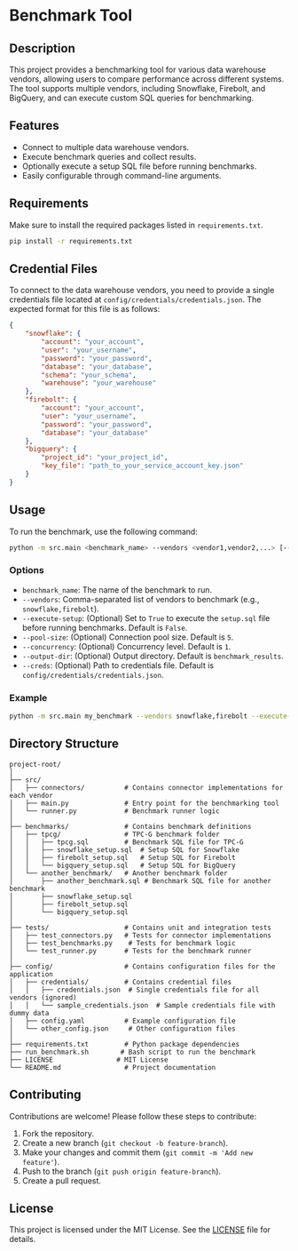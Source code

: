 # Benchmark Tool

## Description

This project provides a benchmarking tool for various data warehouse vendors, allowing users to compare performance across different systems. The tool supports multiple vendors, including Snowflake, Firebolt, and BigQuery, and can execute custom SQL queries for benchmarking.

## Features

- Connect to multiple data warehouse vendors.
- Execute benchmark queries and collect results.
- Optionally execute a setup SQL file before running benchmarks.
- Easily configurable through command-line arguments.

## Requirements

Make sure to install the required packages listed in `requirements.txt`.

```bash
pip install -r requirements.txt
```

## Credential Files

To connect to the data warehouse vendors, you need to provide a single credentials file located at `config/credentials/credentials.json`. The expected format for this file is as follows:

```json
{
    "snowflake": {
        "account": "your_account",
        "user": "your_username",
        "password": "your_password",
        "database": "your_database",
        "schema": "your_schema",
        "warehouse": "your_warehouse"
    },
    "firebolt": {
        "account": "your_account",
        "user": "your_username",
        "password": "your_password",
        "database": "your_database"
    },
    "bigquery": {
        "project_id": "your_project_id",
        "key_file": "path_to_your_service_account_key.json"
    }
}
```

## Usage

To run the benchmark, use the following command:

```bash
python -m src.main <benchmark_name> --vendors <vendor1,vendor2,...> [--execute-setup <True|False>]
```

### Options

- `benchmark_name`: The name of the benchmark to run.
- `--vendors`: Comma-separated list of vendors to benchmark (e.g., `snowflake,firebolt`).
- `--execute-setup`: (Optional) Set to `True` to execute the `setup.sql` file before running benchmarks. Default is `False`.
- `--pool-size`: (Optional) Connection pool size. Default is `5`.
- `--concurrency`: (Optional) Concurrency level. Default is `1`.
- `--output-dir`: (Optional) Output directory. Default is `benchmark_results`.
- `--creds`: (Optional) Path to credentials file. Default is `config/credentials/credentials.json`.

### Example

```bash
python -m src.main my_benchmark --vendors snowflake,firebolt --execute-setup True
```

## Directory Structure

```
project-root/
│
├── src/
│   ├── connectors/          # Contains connector implementations for each vendor
│   ├── main.py              # Entry point for the benchmarking tool
│   └── runner.py            # Benchmark runner logic
│
├── benchmarks/              # Contains benchmark definitions
│   ├── tpcg/                # TPC-G benchmark folder
│   │   ├── tpcg.sql         # Benchmark SQL file for TPC-G
│   │   ├── snowflake_setup.sql  # Setup SQL for Snowflake
│   │   ├── firebolt_setup.sql   # Setup SQL for Firebolt
│   │   └── bigquery_setup.sql   # Setup SQL for BigQuery
│   └── another_benchmark/   # Another benchmark folder
│       ├── another_benchmark.sql # Benchmark SQL file for another benchmark
│       ├── snowflake_setup.sql
│       ├── firebolt_setup.sql
│       └── bigquery_setup.sql
│
├── tests/                   # Contains unit and integration tests
│   ├── test_connectors.py   # Tests for connector implementations
│   ├── test_benchmarks.py    # Tests for benchmark logic
│   └── test_runner.py       # Tests for the benchmark runner
│
├── config/                  # Contains configuration files for the application
│   ├── credentials/         # Contains credential files
│   │   ├── credentials.json  # Single credentials file for all vendors (ignored)
│   │   └── sample_credentials.json  # Sample credentials file with dummy data
│   ├── config.yaml          # Example configuration file
│   └── other_config.json     # Other configuration files
│
├── requirements.txt         # Python package dependencies
├── run_benchmark.sh        # Bash script to run the benchmark
├── LICENSE                # MIT License
└── README.md                # Project documentation
```

## Contributing

Contributions are welcome! Please follow these steps to contribute:

1. Fork the repository.
2. Create a new branch (`git checkout -b feature-branch`).
3. Make your changes and commit them (`git commit -m 'Add new feature'`).
4. Push to the branch (`git push origin feature-branch`).
5. Create a pull request.

## License

This project is licensed under the MIT License. See the [LICENSE](LICENSE) file for details.
